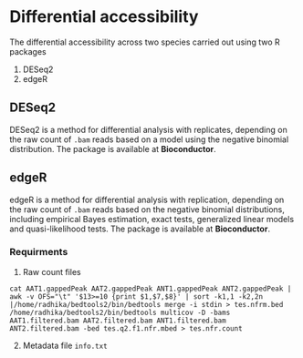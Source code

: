 # Differential accessibility 
The differential accessibility across two species carried out using two R packages
1. DESeq2
2. edgeR

## DESeq2
DESeq2 is a method for differential analysis with replicates, depending on the raw count of `.bam` reads based on a model using the negative binomial distribution. The package is available at **Bioconductor**.

## edgeR
edgeR is a method for differential analysis with replication, depending on the raw count of `.bam` reads based on the negative binomial distributions, including empirical Bayes estimation, exact tests, generalized linear models and quasi-likelihood tests. The package is available at **Bioconductor**. 

### Requirments
1. Raw count files
```
cat AAT1.gappedPeak AAT2.gappedPeak ANT1.gappedPeak ANT2.gappedPeak | awk -v OFS="\t" '$13>=10 {print $1,$7,$8}' | sort -k1,1 -k2,2n |/home/radhika/bedtools2/bin/bedtools merge -i stdin > tes.nfrm.bed 
/home/radhika/bedtools2/bin/bedtools multicov -D -bams AAT1.filtered.bam AAT2.filtered.bam ANT1.filtered.bam ANT2.filtered.bam -bed tes.q2.f1.nfr.mbed > tes.nfr.count 
```
2. Metadata file `info.txt`
